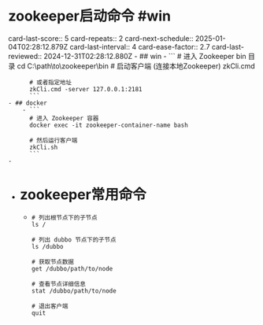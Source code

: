 # zookeeper启动命令 #win
card-last-score:: 5
card-repeats:: 2
card-next-schedule:: 2025-01-04T02:28:12.879Z
card-last-interval:: 4
card-ease-factor:: 2.7
card-last-reviewed:: 2024-12-31T02:28:12.880Z
	- ## win
		- ```
		  # 进入 Zookeeper bin 目录
		  cd C:\path\to\zookeeper\bin
		  # 启动客户端 (连接本地Zookeeper)
		  zkCli.cmd
		  
		  # 或者指定地址
		  zkCli.cmd -server 127.0.0.1:2181
		  ```
	- ## docker
		- ```
		  # 进入 Zookeeper 容器
		  docker exec -it zookeeper-container-name bash
		  
		  # 然后运行客户端
		  zkCli.sh
		  ```
	-
- # zookeeper常用命令
	- ```
	  # 列出根节点下的子节点
	  ls /
	  
	  # 列出 dubbo 节点下的子节点
	  ls /dubbo
	  
	  # 获取节点数据
	  get /dubbo/path/to/node
	  
	  # 查看节点详细信息
	  stat /dubbo/path/to/node
	  
	  # 退出客户端
	  quit
	  ```